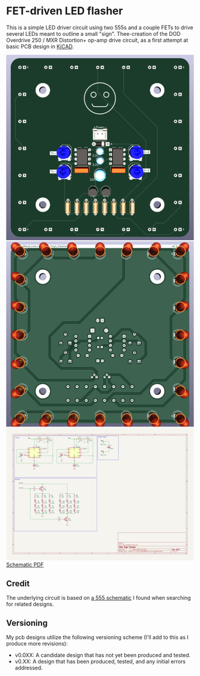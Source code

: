 # FET-driven LED flasher

This is a simple LED driver circuit using two 555s and a couple FETs to drive several LEDs meant to outline a small "sign". Thee-creation of the DOD Overdrive 250 / MXR Distortion+ op-amp drive circuit, as a first attempt at basic PCB design in [KiCAD](https://www.kicad.org/). 

![Front render](renders/front.png)
![Back render](renders/back.png)
![Schematic SVG](schematics/sign_flasher-latest.svg)
[Schematic PDF](schematics/sign_flasher-latest.pdf)

## Credit
The underlying circuit is based on [a 555 schematic](https://mechatrofice.com/circuits/555/led-flasher-circuit) I found when searching for related designs.

## Versioning

My pcb designs utilize the following versioning scheme (I'll add to this as I produce more revisions):
 - v0.0XX: A candidate design that has not yet been produced and tested.
 - v0.XX: A design that has been produced, tested, and any initial errors addressed.
